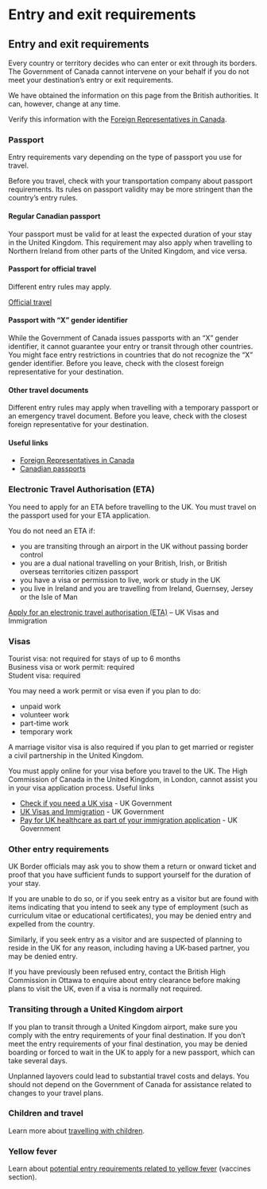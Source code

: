 # Entry and exit requirements

## Entry and exit requirements

Every country or territory decides who can enter or exit through its borders. The Government of Canada cannot intervene on your behalf if you do not meet your destination’s entry or exit requirements.

We have obtained the information on this page from the British authorities. It can, however, change at any time.

Verify this information with the [Foreign Representatives in Canada](https://www.international.gc.ca/protocol-protocole/reps.aspx?lang=eng).

### Passport

Entry requirements vary depending on the type of passport you use for travel.

Before you travel, check with your transportation company about passport requirements. Its rules on passport validity may be more stringent than the country’s entry rules.

#### Regular Canadian passport

Your passport must be valid for at least the expected duration of your stay in the United Kingdom. This requirement may also apply when travelling to Northern Ireland from other parts of the United Kingdom, and vice versa.

#### Passport for official travel

Different entry rules may apply.

[Official travel](https://www.canada.ca/en/immigration-refugees-citizenship/services/canadian-passports/official-travel.html)

#### Passport with “X” gender identifier

While the Government of Canada issues passports with an “X” gender identifier, it cannot guarantee your entry or transit through other countries. You might face entry restrictions in countries that do not recognize the “X” gender identifier. Before you leave, check with the closest foreign representative for your destination.

#### Other travel documents

Different entry rules may apply when travelling with a temporary passport or an emergency travel document. Before you leave, check with the closest foreign representative for your destination.

#### Useful links

* [Foreign Representatives in Canada](https://www.international.gc.ca/protocol-protocole/reps.aspx?lang=eng)
* [Canadian passports](http://www.canada.ca/passport)

### Electronic Travel Authorisation (ETA)

You need to apply for an ETA before travelling to the UK. You must travel on the passport used for your ETA application.

You do not need an ETA if:

* you are transiting through an airport in the UK without passing border control
* you are a dual national travelling on your British, Irish, or British overseas territories citizen passport
* you have a visa or permission to live, work or study in the UK
* you live in Ireland and you are travelling from Ireland, Guernsey, Jersey or the Isle of Man

[Apply for an electronic travel authorisation (ETA)](https://www.gov.uk/guidance/apply-for-an-electronic-travel-authorisation-eta) – UK Visas and Immigration

### Visas

Tourist visa: not required for stays of up to 6 months  
Business visa or work permit: required  
Student visa: required

You may need a work permit or visa even if you plan to do:

* unpaid work
* volunteer work
* part-time work
* temporary work

A marriage visitor visa is also required if you plan to get married or register a civil partnership in the United Kingdom.

You must apply online for your visa before you travel to the UK. The High Commission of Canada in the United Kingdom, in London, cannot assist you in your visa application process. Useful links

* [Check if you need a UK visa](https://www.gov.uk/check-uk-visa) - UK Government
* [UK Visas and Immigration](https://www.gov.uk/government/organisations/uk-visas-and-immigration) - UK Government
* [Pay for UK healthcare as part of your immigration application](https://www.gov.uk/healthcare-immigration-application) - UK Government

### Other entry requirements

UK Border officials may ask you to show them a return or onward ticket and proof that you have sufficient funds to support yourself for the duration of your stay.

If you are unable to do so, or if you seek entry as a visitor but are found with items indicating that you intend to seek any type of employment (such as curriculum vitae or educational certificates), you may be denied entry and expelled from the country.

Similarly, if you seek entry as a visitor and are suspected of planning to reside in the UK for any reason, including having a UK-based partner, you may be denied entry.

If you have previously been refused entry, contact the British High Commission in Ottawa to enquire about entry clearance before making plans to visit the UK, even if a visa is normally not required.

### Transiting through a United Kingdom airport

If you plan to transit through a United Kingdom airport, make sure you comply with the entry requirements of your final destination. If you don’t meet the entry requirements of your final destination, you may be denied boarding or forced to wait in the UK to apply for a new passport, which can take several days.

Unplanned layovers could lead to substantial travel costs and delays. You should not depend on the Government of Canada for assistance related to changes to your travel plans.

### Children and travel

Learn more about [travelling with children](http://travel.gc.ca/travelling/children).

### Yellow fever

Learn about [potential entry requirements related to yellow fever](#health) (vaccines section).
